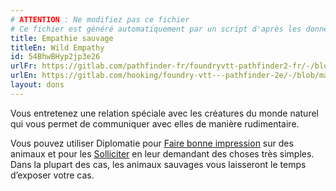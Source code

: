 ```yaml
---
# ATTENTION : Ne modifiez pas ce fichier
# Ce fichier est généré automatiquement par un script d'après les données du module Foundry VTT officiel et de sa traduction
title: Empathie sauvage
titleEn: Wild Empathy
id: 54BhwBHyp2jp3e26
urlFr: https://gitlab.com/pathfinder-fr/foundryvtt-pathfinder2-fr/-/blob/master/data/feats/54BhwBHyp2jp3e26.htm
urlEn: https://gitlab.com/hooking/foundry-vtt---pathfinder-2e/-/blob/master/packs/data/feats.db/wild-empathy.json
layout: dons
---
```

Vous entretenez une relation spéciale avec les créatures du monde naturel qui vous permet de communiquer avec elles de manière rudimentaire.

Vous pouvez utiliser Diplomatie pour [Faire bonne impression](../actions/faire-bonne-impression.html) sur des animaux et pour les [Solliciter](../actions/solliciter.html) en leur demandant des choses très simples. Dans la plupart des cas, les animaux sauvages vous laisseront le temps d’exposer votre cas.
